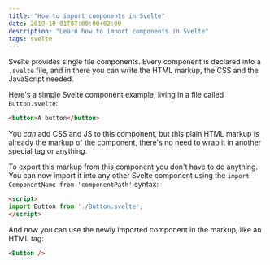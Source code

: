 ```yaml
---
title: "How to import components in Svelte"
date: 2019-10-01T07:00:00+02:00
description: "Learn how to import components in Svelte"
tags: svelte
---
```


Svelte provides single file components. Every component is declared into a `.svelte` file, and in there you can write the HTML markup, the CSS and the JavaScript needed.

Here's a simple Svelte component example, living in a file called `Button.svelte`:

```html
<button>A button</button>
```

You _can_ add CSS and JS to this component, but this plain HTML markup is already the markup of the component, there's no need to wrap it in another special tag or anything.

To export this markup from this component you don't have to do anything. You can now import it into any other Svelte component using the `import ComponentName from 'componentPath'` syntax:

```html
<script>
import Button from './Button.svelte';
</script>
```

And now you can use the newly imported component in the markup, like an HTML tag:

```html
<Button />
```
